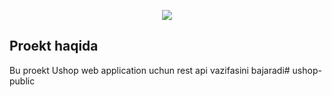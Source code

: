 <p align="center"><img src="Logo"></p>

## Proekt haqida

Bu proekt Ushop web application uchun rest api vazifasini bajaradi# ushop-public
